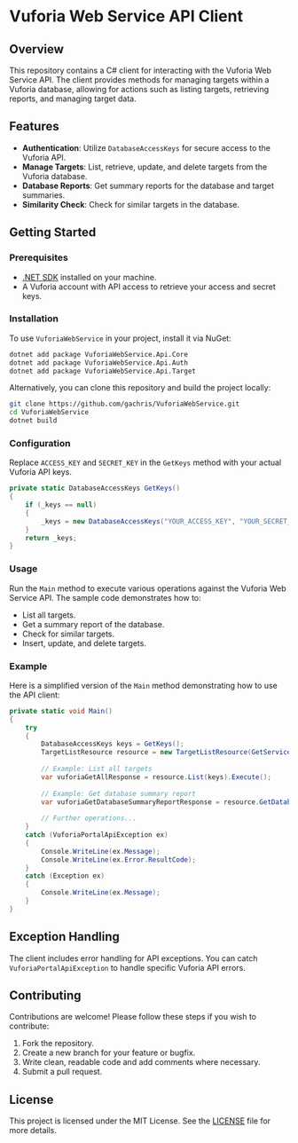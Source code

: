 # Vuforia Web Service API Client

## Overview
This repository contains a C# client for interacting with the Vuforia Web Service API. The client provides methods for managing targets within a Vuforia database, allowing for actions such as listing targets, retrieving reports, and managing target data.

## Features
- **Authentication**: Utilize `DatabaseAccessKeys` for secure access to the Vuforia API.
- **Manage Targets**: List, retrieve, update, and delete targets from the Vuforia database.
- **Database Reports**: Get summary reports for the database and target summaries.
- **Similarity Check**: Check for similar targets in the database.

## Getting Started

### Prerequisites
- [.NET SDK](https://dotnet.microsoft.com/download) installed on your machine.
- A Vuforia account with API access to retrieve your access and secret keys.

### Installation

To use `VuforiaWebService` in your project, install it via NuGet:

```bash
dotnet add package VuforiaWebService.Api.Core
dotnet add package VuforiaWebService.Api.Auth
dotnet add package VuforiaWebService.Api.Target
```

Alternatively, you can clone this repository and build the project locally:

```bash
git clone https://github.com/gachris/VuforiaWebService.git
cd VuforiaWebService
dotnet build
```

### Configuration
Replace `ACCESS_KEY` and `SECRET_KEY` in the `GetKeys` method with your actual Vuforia API keys.

```csharp
private static DatabaseAccessKeys GetKeys()
{
    if (_keys == null)
    {
        _keys = new DatabaseAccessKeys("YOUR_ACCESS_KEY", "YOUR_SECRET_KEY");
    }
    return _keys;
}
```

### Usage
Run the `Main` method to execute various operations against the Vuforia Web Service API. The sample code demonstrates how to:
- List all targets.
- Get a summary report of the database.
- Check for similar targets.
- Insert, update, and delete targets.

### Example
Here is a simplified version of the `Main` method demonstrating how to use the API client:

```csharp
private static void Main()
{
    try
    {
        DatabaseAccessKeys keys = GetKeys();
        TargetListResource resource = new TargetListResource(GetService());
        
        // Example: List all targets
        var vuforiaGetAllResponse = resource.List(keys).Execute();
        
        // Example: Get database summary report
        var vuforiaGetDatabaseSummaryReportResponse = resource.GetDatabaseSummaryReport(keys).Execute();
        
        // Further operations...
    }
    catch (VuforiaPortalApiException ex)
    {
        Console.WriteLine(ex.Message);
        Console.WriteLine(ex.Error.ResultCode);
    }
    catch (Exception ex)
    {
        Console.WriteLine(ex.Message);
    }
}
```

## Exception Handling
The client includes error handling for API exceptions. You can catch `VuforiaPortalApiException` to handle specific Vuforia API errors.

## Contributing

Contributions are welcome! Please follow these steps if you wish to contribute:

1. Fork the repository.
2. Create a new branch for your feature or bugfix.
3. Write clean, readable code and add comments where necessary.
4. Submit a pull request.

## License

This project is licensed under the MIT License. See the [LICENSE](LICENSE.txt) file for more details.